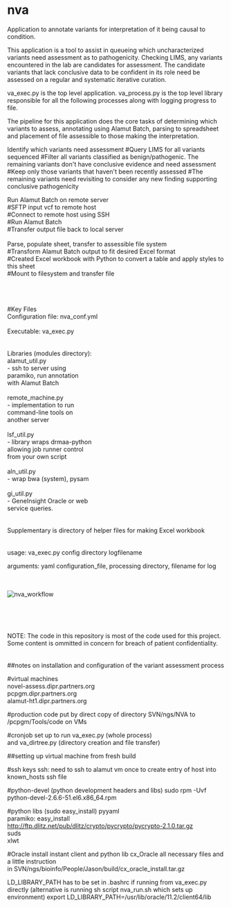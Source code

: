 # nva
Application to annotate variants for interpretation of it being causal to condition.

This application is a tool to assist in queueing which uncharacterized variants need assessment as to pathogenicity.  Checking LIMS, any variants encountered in the lab are candidates for assessment.  The candidate variants that lack conclusive data to be confident in its role need be assessed on a regular and systematic iterative curation.


va_exec.py is the top level application.  va_process.py is the top level library responsible for all the following processes along with logging progress to file.


The pipeline for this application does the core tasks of determining which variants to assess, annotating using Alamut Batch, parsing to spreadsheet and placement of file assessible to those making the interpretation.

Identify which variants need assessment
    #Query LIMS for all variants sequenced
    #Filter all variants classified as benign/pathogenic.  The remaining variants don't have conclusive evidence and need assessment
    #Keep only those variants that haven't been recently assessed
    #The remaining variants need revisiting to consider any new finding supporting conclusive pathogenicity
    
Run Alamut Batch on remote server </br>
    #SFTP input vcf to remote host</br>
    #Connect to remote host using SSH</br>
    #Run Alamut Batch</br>
    #Transfer output file back to local server</br>
</br>
Parse, populate sheet, transfer to assessible file system</br>
    #Transform Alamut Batch output to fit desired Excel format</br>
    #Created Excel workbook with Python to convert a table and apply styles to this sheet</br>
    #Mount to filesystem and transfer file </br>
  </br></br></br>  
 
 #Key Files</br>
 Configuration file: nva_conf.yml</br></br>
 Executable: va_exec.py</br></br></br>
 Libraries (modules directory):</br>
    alamut_util.py</br>
     - ssh to server using </br>
       paramiko, run annotation </br>
       with Alamut Batch</br></br>
    remote_machine.py</br>
     - implementation to run</br> 
       command-line tools on </br>
       another server</br></br>
    lsf_util.py</br>
      - library wraps drmaa-python </br>
        allowing job runner control </br>
        from your own script</br></br>
    aln_util.py</br>
     - wrap bwa (system), pysam</br></br>
    gi_util.py</br>
     - GeneInsight Oracle or web </br>
       service queries.</br></br>  
 Supplementary is directory of helper files for making Excel workbook</br>
 </br></br>
 usage: va_exec.py config directory logfilename</br>
 
 arguments: yaml configuration_file, processing directory, filename for log
 </br></br></br>
 
![nva_workflow](https://user-images.githubusercontent.com/803012/30942794-02e45a12-a3bb-11e7-9395-f1510cf369fe.png)

</br></br></br>

NOTE: The code in this repository is most of the code used for this project.  Some content is ommitted in concern for breach of patient confidentiality.
</br></br></br>
##notes on installation and configuration of the variant assessment process

#virtual machines</br>
novel-assess.dipr.partners.org</br>
pcpgm.dipr.partners.org</br>
alamut-ht1.dipr.partners.org</br>


#production code put by direct copy of directory SVN/ngs/NVA to </br>
	/pcpgm/Tools/code on VMs</br>
	
	
#cronjob set up to run va_exec.py (whole process) </br>
	and va_dirtree.py (directory creation and file transfer)</br>
	

##setting up virtual machine from fresh build

#ssh keys
ssh: need to ssh to alamut vm once to create entry of host into known_hosts ssh file

#python-devel (python development headers and libs)
	sudo rpm -Uvf python-devel-2.6.6-51.el6.x86_64.rpm

#python libs (sudo easy_install)
pyyaml</br>
paramiko: easy_install http://ftp.dlitz.net/pub/dlitz/crypto/pycrypto/pycrypto-2.1.0.tar.gz</br>
suds</br>
xlwt</br>

	
#Oracle
install instant client and python lib cx_Oracle
	all necessary files and a little instruction </br>
	in SVN/ngs/bioinfo/People/Jason/build/cx_oracle_install.tar.gz</br>

LD_LIBRARY_PATH has to be set in .bashrc if running from va_exec.py directly 
	(alternative is running sh script nva_run.sh which sets up environment)
	export LD_LIBRARY_PATH=/usr/lib/oracle/11.2/client64/lib


